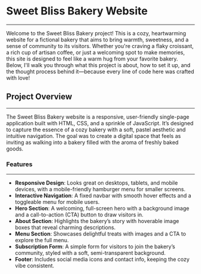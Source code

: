 # Sweet Bliss Bakery Website
---
Welcome to the Sweet Bliss Bakery project! This is a cozy, heartwarming website for a fictional bakery that aims to bring warmth, sweetness, and a sense of community to its visitors. Whether you're craving a flaky croissant, a rich cup of artisan coffee, or just a welcoming spot to make memories, this site is designed to feel like a warm hug from your favorite bakery. Below,  I'll walk you through what this project is about, how to set it up, and the thought process behind it—because every line of code here was crafted with love!

## Project Overview
---
The Sweet Bliss Bakery website is a responsive, user-friendly single-page application built with HTML, CSS, and a sprinkle of JavaScript. It’s designed to capture the essence of a cozy bakery with a soft, pastel aesthetic and intuitive navigation. The goal was to create a digital space that feels as inviting as walking into a bakery filled with the aroma of freshly baked goods.

### Features
---
- **Responsive Design**: Looks great on desktops, tablets, and mobile devices, with a mobile-friendly hamburger menu for smaller screens.
- **Interactive Navigation**: A fixed navbar with smooth hover effects and a toggleable menu for mobile users.
- **Hero Section**: A welcoming, full-screen hero with a background image and a call-to-action (CTA) button to draw visitors in.
- **About Section**: Highlights the bakery’s story with hoverable image boxes that reveal charming descriptions.
- **Menu Section**: Showcases delightful treats with images and a CTA to explore the full menu.
- **Subscription Form**: A simple form for visitors to join the bakery’s community, styled with a soft, semi-transparent background.
- **Footer**: Includes social media icons and contact info, keeping the cozy vibe consistent.

